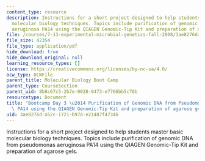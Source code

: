 ```yaml
---
content_type: resource
description: Instructions for a short project designed to help students master basic
  molecular biology techniques. Topics include purification of genomic DNA from pseudomonas
  aeruginosa PA14 using the QIAGEN Genomic-Tip Kit and preparation of agarose gels.
file: /courses/7-13-experimental-microbial-genetics-fall-2008/3ae8276da52c1721b97ae21487f47346_MIT7_13f08_lab31.pdf
file_size: 42354
file_type: application/pdf
hide_download: true
hide_download_original: null
learning_resource_types: []
license: https://creativecommons.org/licenses/by-nc-sa/4.0/
ocw_type: OCWFile
parent_title: Molecular Biology Boot Camp
parent_type: CourseSection
parent_uid: 8b8c67c5-2b7e-0028-0473-e7766bb5c78b
resourcetype: Document
title: "Bootcamp Day 3 \u2014 Purification of Genomic DNA from Pseudomonas aeruginosa\
  \ PA14 using the QIAGEN Genomic-Tip Kit and preparation of agarose gels"
uid: 3ae8276d-a52c-1721-b97a-e21487f47346
---
```

Instructions for a short project designed to help students master basic molecular biology techniques. Topics include purification of genomic DNA from pseudomonas aeruginosa PA14 using the QIAGEN Genomic-Tip Kit and preparation of agarose gels.
